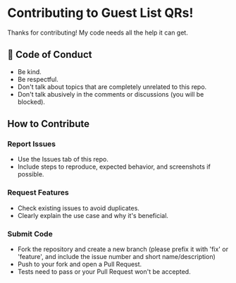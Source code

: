 # Contributing to Guest List QRs!

Thanks for contributing! My code needs all the help it can get.

## 📜 Code of Conduct

- Be kind.
- Be respectful.
- Don't talk about topics that are completely unrelated to this repo.
- Don't talk abusively in the comments or discussions (you will be blocked).

## How to Contribute

### Report Issues

- Use the Issues tab of this repo.
- Include steps to reproduce, expected behavior, and screenshots if possible.

### Request Features

- Check existing issues to avoid duplicates.
- Clearly explain the use case and why it's beneficial.

### Submit Code

- Fork the repository and create a new branch (please prefix it with 'fix' or 'feature', and include the issue number and short name/description)
- Push to your fork and open a Pull Request.
- Tests need to pass or your Pull Request won't be accepted.
